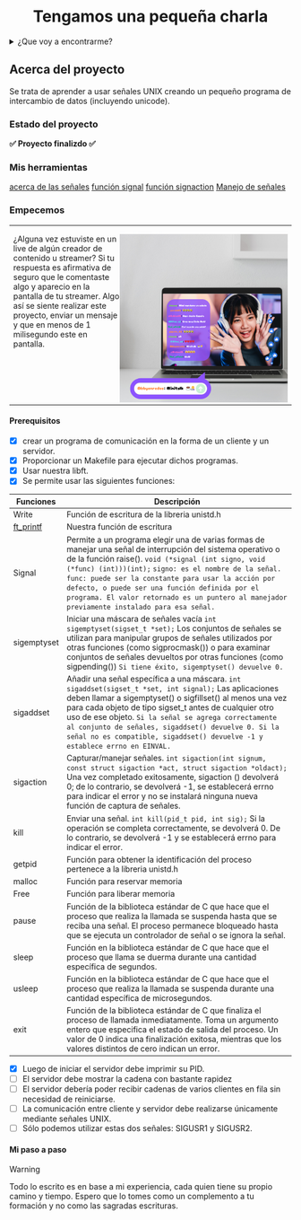 <h1 align="center"> Tengamos una pequeña charla </h1>

<details>
  <summary>¿Que voy a encontrarme?</summary>
  <ol>
    <li>
      <a href="#Acerca-del-proyecto">Acerca del proyecto</a>
      <ul>
        <li><a href="#estado-del-proyecto">Estado del proyecto</a></li>
        <li><a href="#Mis-herramientas">Mis herramientas</a></li>
      </ul>
    </li>
    <li>
      <a href="#Empecemos">Empecemos</a>
      <ul>
        <li><a href="#prerequisitos">Prerequisitos</a></li>
        <li><a href="#Mi-paso-a-paso">Mi paso a paso</a></li>
      </ul>
    </li>
    <li><a href="#Pongamoslo-a-prueba">Pongamoslo a prueba</a></li>
    <li><a href="#roadmap">Roadmap</a></li>
  </ol>
</details>

## Acerca del proyecto
Se trata de aprender a usar señales UNIX creando un pequeño programa de intercambio de datos (incluyendo unicode).

### Estado del proyecto
**:white_check_mark: Proyecto finalizdo :white_check_mark:**

### Mis herramientas
[acerca de las señales](http://profesores.elo.utfsm.cl/~agv/elo330/2s09/lectures/signals.html)
[función signal](https://www.ibm.com/docs/es/i/7.5?topic=functions-signal-handle-interrupt-signals)
[función signaction](https://pubs.opengroup.org/onlinepubs/009695399/functions/sigaction.html)
[Manejo de señales](https://www.infor.uva.es/~fdiaz/so/doc/SO_PR04_20061115.pdf)


### Empecemos
<table>
  <tr>
    <td>
<p> 
<img height="300" src="https://github.com/abbyenredes/42-Madrid-Cursus/blob/main/04_minitalk/img/01%20streamer.png" align="right">¿Alguna vez estuviste en un live de algún creador de contenido u streamer? 
Si tu respuesta es afirmativa de seguro que le comentaste algo y aparecio en la pantalla de tu streamer. Algo así se siente realizar este proyecto, enviar un mensaje y que en menos de 1 milisegundo este en pantalla.
</p>
    </td>
  </tr>
</table>

#### Prerequisitos
- [x] crear un programa de comunicación en la forma de un cliente y un servidor.
- [x] Proporcionar un Makefile para ejecutar dichos programas.
- [x] Usar nuestra libft.
- [x] Se permite usar las siguientes funciones:

| Funciones | Descripción |
| ------------- | ------------- |
| Write  | Función de escritura de la libreria unistd.h |
| [ft_printf](https://github.com/abbyenredes/42-Madrid-Cursus/blob/main/libft_2.0/ft_printf.c)  | Nuestra función de escritura |
| Signal | Permite a un programa elegir una de varias formas de manejar una señal de interrupción del sistema operativo o de la función raise(). `void (*signal (int signo, void (*func) (int)))(int);` `signo: es el nombre de la señal.` `func: puede ser la constante para usar la acción por defecto, o puede ser una función definida por el programa. El valor retornado es un puntero al manejador previamente instalado para esa señal.` |
| sigemptyset | Iniciar una máscara de señales vacía `int sigemptyset(sigset_t *set);` Los conjuntos de señales se utilizan para manipular grupos de señales utilizados por otras funciones (como sigprocmask()) o para examinar conjuntos de señales devueltos por otras funciones (como sigpending()) `Si tiene éxito, sigemptyset() devuelve 0.` |
| sigaddset  | Añadir una señal específica a una máscara. `int sigaddset(sigset_t *set, int signal);` Las aplicaciones deben llamar a sigemptyset() o sigfillset() al menos una vez para cada objeto de tipo sigset_t antes de cualquier otro uso de ese objeto. `Si la señal se agrega correctamente al conjunto de señales, sigaddset() devuelve 0. Si la señal no es compatible, sigaddset() devuelve -1 y establece errno en EINVAL.` |
| sigaction  | Capturar/manejar señales. `int sigaction(int signum, const struct sigaction *act, struct sigaction *oldact);` Una vez completado exitosamente, sigaction () devolverá 0; de lo contrario, se devolverá -1, se establecerá errno para indicar el error y no se instalará ninguna nueva función de captura de señales. |
| kill  | Enviar una señal. `int kill(pid_t pid, int sig);` Si la operación se completa correctamente, se devolverá 0. De lo contrario, se devolverá -1 y se establecerá errno para indicar el error. |
| getpid  | Función para obtener la identificación del proceso pertenece a la libreria unistd.h  |
| malloc | Función para reservar memoria  |
| Free  | Función para liberar memoria  |
| pause |  Función de la biblioteca estándar de C que hace que el proceso que realiza la llamada se suspenda hasta que se reciba una señal. El proceso permanece bloqueado hasta que se ejecuta un controlador de señal o se ignora la señal.  |
| sleep  | Función en la biblioteca estándar de C que hace que el proceso que llama se duerma durante una cantidad específica de segundos.  |
| usleep  | Función en la biblioteca estándar de C que hace que el proceso que realiza la llamada se suspenda durante una cantidad específica de microsegundos.  |
| exit | Función de la biblioteca estándar de C que finaliza el proceso de llamada inmediatamente. Toma un argumento entero que especifica el estado de salida del proceso. Un valor de 0 indica una finalización exitosa, mientras que los valores distintos de cero indican un error.  |

- [x] Luego de iniciar el servidor debe imprimir su PID.
- [ ] El servidor debe mostrar la cadena con bastante rapidez
- [ ] El servidor debería poder recibir cadenas de varios clientes en fila sin necesidad de reiniciarse.
- [ ] La comunicación entre cliente y servidor debe realizarse únicamente mediante señales UNIX.
- [ ] Sólo podemos utilizar estas dos señales: SIGUSR1 y SIGUSR2.

#### Mi paso a paso

> [!WARNING]
> 
> Todo lo escrito es en base a mi experiencia, cada quien tiene su propio camino y tiempo. Espero que lo tomes como un complemento a tu formación y no como las sagradas escrituras.
